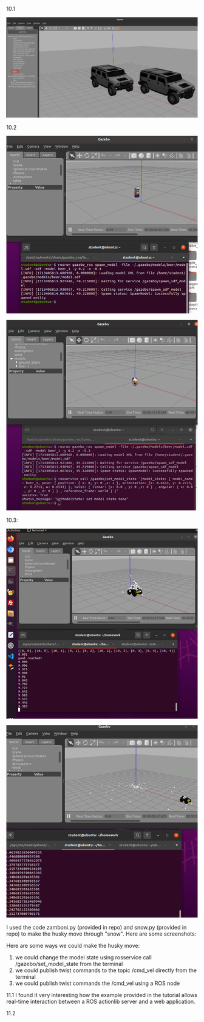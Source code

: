 10.1



![Image Alt text](images/10_1.jpg)

10.2



![Image Alt text](images/10_2(1).png)

![Image Alt text](images/10_2(2).png)



10.3:



![Image Alt text](images/10_3.png)

![Image Alt text](images/10_3(1).png)

I used the code zamboni.py (provided in repo) and snow.py (provided in repo) to make the husky move through "snow". Here are some screenshots:

Here are some ways we could make the husky move:
1. we could change the model state using             rosservice call /gazebo/set_model_state             from the terminal
2. we could publish twist commands to the topic /cmd_vel directly from the terminal
3. we could publish twist commands the /cmd_vel using a ROS node


11.1
I found it very interesting how the example provided in the tutorial allows real-time interaction between a ROS actionlib server and a web application.

11.2
